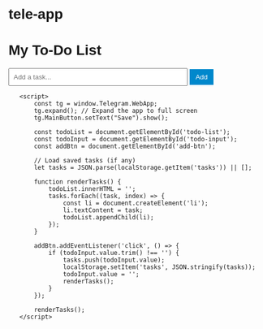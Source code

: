# tele-app
<!DOCTYPE html>
   <html>
   <head>
       <title>Telegram To-Do List</title>
       <meta charset="UTF-8">
       <meta name="viewport" content="width=device-width, initial-scale=1.0">
       <script src="https://telegram.org/js/telegram-web-app.js"></script>
       <style>
           body { font-family: Arial, sans-serif; padding: 10px; }
           #todo-input { width: 70%; padding: 8px; }
           #add-btn { padding: 8px 12px; background: #0088cc; color: white; border: none; }
           ul { list-style: none; padding: 0; }
           li { padding: 8px; border-bottom: 1px solid #eee; }
       </style>
   </head>
   <body>
       <h1>My To-Do List</h1>
       <div>
           <input type="text" id="todo-input" placeholder="Add a task...">
           <button id="add-btn">Add</button>
       </div>
       <ul id="todo-list"></ul>

       <script>
           const tg = window.Telegram.WebApp;
           tg.expand(); // Expand the app to full screen
           tg.MainButton.setText("Save").show();

           const todoList = document.getElementById('todo-list');
           const todoInput = document.getElementById('todo-input');
           const addBtn = document.getElementById('add-btn');

           // Load saved tasks (if any)
           let tasks = JSON.parse(localStorage.getItem('tasks')) || [];

           function renderTasks() {
               todoList.innerHTML = '';
               tasks.forEach((task, index) => {
                   const li = document.createElement('li');
                   li.textContent = task;
                   todoList.appendChild(li);
               });
           }

           addBtn.addEventListener('click', () => {
               if (todoInput.value.trim() !== '') {
                   tasks.push(todoInput.value);
                   localStorage.setItem('tasks', JSON.stringify(tasks));
                   todoInput.value = '';
                   renderTasks();
               }
           });

           renderTasks();
       </script>
   </body>
   </html>
   
